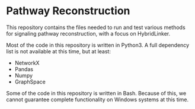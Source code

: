 # Pathway Reconstruction

This repository contains the files needed to run and test various methods for 
signaling pathway reconstruction, with a focus on HybridLinker. 

Most of the code in this repository is written in Python3. A full dependency list 
is not available at this time, but at least:

* NetworkX 
* Pandas
* Numpy
* GraphSpace

Some of the code in this repository is written in Bash. Because of this, we cannot 
guarantee complete functionality on Windows systems at this time.
